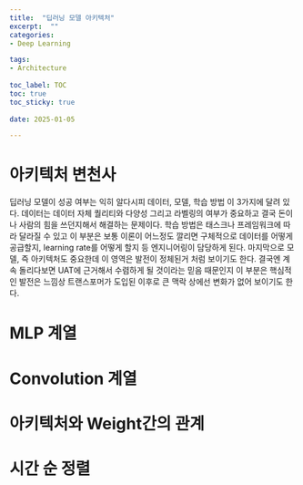 ```yaml
---
title:  "딥러닝 모델 아키텍처"
excerpt:  ""
categories: 
- Deep Learning

tags:
- Architecture
 
toc_label: TOC
toc: true
toc_sticky: true
 
date: 2025-01-05

---
```


# 아키텍처 변천사
딥러닝 모델이 성공 여부는 익히 알다시피 데이터, 모델, 학습 방법 이 3가지에 달려 있다.
데이터는 데이터 자체 퀄리티와 다양성 그리고 라벨링의 여부가 중요하고 결국 돈이나 사람의 힘을 쓰던지해서
해결하는 문제이다. 학습 방법은 태스크나 프레임워크에 따라 달라질 수 있고 이 부분은 보통
이론이 어느정도 깔리면 구체적으로 데이터를 어떻게 공급할지, learning rate를 어떻게 할지 등 엔지니어링이
담당하게 된다.
마지막으로 모델, 즉 아키텍처도 중요한데 이 영역은 발전이 정체된거 처럼 보이기도 한다.
결국엔 계속 돌리다보면 UAT에 근거해서 수렴하게 될 것이라는 믿음 때문인지 이 부분은 핵심적인 발전은 느낌상
트랜스포머가 도입된 이후로 큰 맥락 상에선 변화가 없어 보이기도 한다.

# MLP 계열

# Convolution 계열


# 아키텍처와 Weight간의 관계


# 시간 순 정렬
